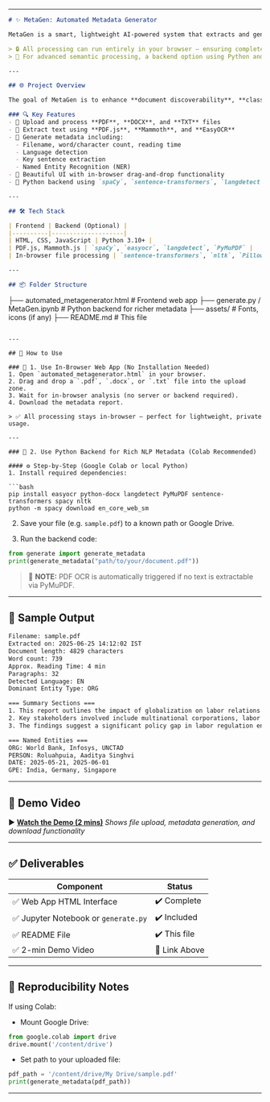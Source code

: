 
---

```markdown
# ✨ MetaGen: Automated Metadata Generator

MetaGen is a smart, lightweight AI-powered system that extracts and generates semantically rich metadata from unstructured documents. It supports a wide range of formats such as **PDF**, **DOCX**, and **TXT**, combining front-end simplicity with back-end intelligence using NLP, OCR, and semantic analysis.

> 🔒 All processing can run entirely in your browser — ensuring complete privacy.  
> 🧠 For advanced semantic processing, a backend option using Python and NLP tools is also included.

---

## 🌐 Project Overview

The goal of MetaGen is to enhance **document discoverability**, **classification**, and **analysis** by producing **structured metadata** automatically. The metadata includes key statistics, summaries, semantic sections, and named entities.

### 🔍 Key Features
- 📄 Upload and process **PDF**, **DOCX**, and **TXT** files
- 🧠 Extract text using **PDF.js**, **Mammoth**, and **EasyOCR**
- 🧾 Generate metadata including:
  - Filename, word/character count, reading time
  - Language detection
  - Key sentence extraction
  - Named Entity Recognition (NER)
- 🎨 Beautiful UI with in-browser drag-and-drop functionality
- 🧪 Python backend using `spaCy`, `sentence-transformers`, `langdetect`, `PyMuPDF`, and `easyocr` for deeper NLP-based processing (optional)

---

## 🛠️ Tech Stack

| Frontend | Backend (Optional) |
|----------|--------------------|
| HTML, CSS, JavaScript | Python 3.10+ |
| PDF.js, Mammoth.js | `spaCy`, `easyocr`, `langdetect`, `PyMuPDF` |
| In-browser file processing | `sentence-transformers`, `nltk`, `Pillow` |

---

## 📦 Folder Structure

```

├── automated\_metagenerator.html   # Frontend web app
├── generate.py / MetaGen.ipynb    # Python backend for richer metadata
├── assets/                        # Fonts, icons (if any)
├── README.md                      # This file

````

---

## 🚀 How to Use

### 🔸 1. Use In-Browser Web App (No Installation Needed)
1. Open `automated_metagenerator.html` in your browser.
2. Drag and drop a `.pdf`, `.docx`, or `.txt` file into the upload zone.
3. Wait for in-browser analysis (no server or backend required).
4. Download the metadata report.

> ✅ All processing stays in-browser — perfect for lightweight, private usage.

---

### 🔸 2. Use Python Backend for Rich NLP Metadata (Colab Recommended)

#### ⚙️ Step-by-Step (Google Colab or local Python)
1. Install required dependencies:

```bash
pip install easyocr python-docx langdetect PyMuPDF sentence-transformers spacy nltk
python -m spacy download en_core_web_sm
````

2. Save your file (e.g. `sample.pdf`) to a known path or Google Drive.

3. Run the backend code:

```python
from generate import generate_metadata
print(generate_metadata("path/to/your/document.pdf"))
```

> 📌 **NOTE:** PDF OCR is automatically triggered if no text is extractable via PyMuPDF.

---

## 🧪 Sample Output

```txt
Filename: sample.pdf
Extracted on: 2025-06-25 14:12:02 IST
Document length: 4829 characters
Word count: 739
Approx. Reading Time: 4 min
Paragraphs: 32
Detected Language: EN
Dominant Entity Type: ORG

=== Summary Sections ===
1. This report outlines the impact of globalization on labor relations across sectors...
2. Key stakeholders involved include multinational corporations, labor unions...
3. The findings suggest a significant policy gap in labor regulation enforcement...

=== Named Entities ===
ORG: World Bank, Infosys, UNCTAD
PERSON: Roluahpuia, Aaditya Singhvi
DATE: 2025-05-21, 2025-06-01
GPE: India, Germany, Singapore
```

---

## 🎥 Demo Video

▶️ **[Watch the Demo (2 mins)](https://drive.google.com/open?id=1gBW7eg2eqeGFcxZe8Y3AhhbDrbUtZUJ3&usp=drive_copy)**
*Shows file upload, metadata generation, and download functionality*

---

## ✅ Deliverables

| Component                           | Status        |
| ----------------------------------- | ------------- |
| ✅ Web App HTML Interface            | ✔️ Complete   |
| ✅ Jupyter Notebook or `generate.py` | ✔️ Included   |
| ✅ README File                       | ✔️ This file  |
| ✅ 2-min Demo Video                  | 📎 Link Above |

---

## 📌 Reproducibility Notes

If using Colab:

* Mount Google Drive:

```python
from google.colab import drive  
drive.mount('/content/drive')  
```

* Set path to your uploaded file:

```python
pdf_path = '/content/drive/My Drive/sample.pdf'  
print(generate_metadata(pdf_path))
```

---



